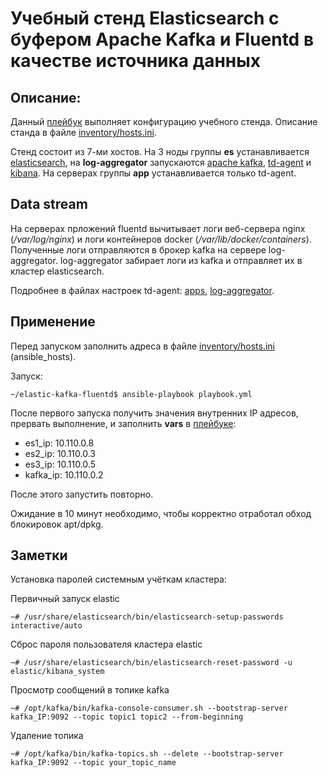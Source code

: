 # Учебный стенд Elasticsearch с буфером Apache Kafka и Fluentd в качестве источника данных

## Описание:

Данный [плейбук](playbook.yml) выполняет конфигурацию учебного стенда. Описание станда в файле [inventory/hosts.ini](inventory/hosts.ini).

Стенд состоит из 7-ми хостов. На 3 ноды группы **es** устанавливается [elasticsearch](roles/elasticsearch/tasks/main.yml), на **log-aggregator** запускаются [apache kafka](roles/kafka/tasks/main.yml), [td-agent](roles/fluentd/tasks/main.yml) и [kibana](roles/kibana/tasks/main.yml). На серверах группы **app** устанавливается только td-agent.

## Data stream

На серверах прложений fluentd вычитывает логи веб-сервера nginx (_/var/log/nginx_) и логи контейнеров docker (_/var/lib/docker/containers_). Полученные логи отправляются в брокер kafka на сервере log-aggregator. log-aggregator забирает логи из kafka и отправляет их в кластер elasticsearch.

Подробнее в файлах настроек td-agent: [apps](roles/fluentd/templates/td-agent-app.conf.j2), [log-aggregator](roles/fluentd/templates/td-agent-logs.conf.j2).

## Применение

Перед запуском заполнить адреса в файле [inventory/hosts.ini](inventory/hosts.ini) (ansible_hosts).

Запуск:
```
~/elastic-kafka-fluentd$ ansible-playbook playbook.yml
```

После первого запуска получить значения внутренних IP адресов, прервать выполнение, и заполнить **vars** в [плейбуке](playbook.yml):
- es1_ip: 10.110.0.8
- es2_ip: 10.110.0.3
- es3_ip: 10.110.0.5
- kafka_ip: 10.110.0.2

После этого запустить повторно.

Ожидание в 10 минут необходимо, чтобы корректно отработал обход блокировок apt/dpkg.

## Заметки

Установка паролей системным учёткам кластера:

Первичный запуск elastic

```
~# /usr/share/elasticsearch/bin/elasticsearch-setup-passwords interactive/auto
```

Сброс пароля пользователя кластера elastic

```
~# /usr/share/elasticsearch/bin/elasticsearch-reset-password -u elastic/kibana_system
```

Просмотр сообщений в топике kafka

```
~# /opt/kafka/bin/kafka-console-consumer.sh --bootstrap-server kafka_IP:9092 --topic topic1 topic2 --from-beginning
```

Удаление топика

```
~# /opt/kafka/bin/kafka-topics.sh --delete --bootstrap-server kafka_IP:9092 --topic your_topic_name
```
